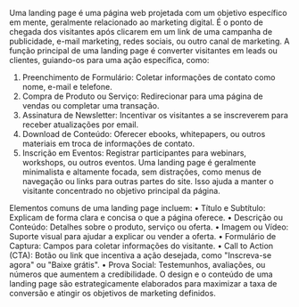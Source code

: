 Uma landing page é uma página web projetada com um objetivo específico em mente, geralmente relacionado
ao marketing digital. É o ponto de chegada dos visitantes após clicarem em um link de uma campanha de
publicidade, e-mail marketing, redes sociais, ou outro canal de marketing. A função principal de uma landing
page é converter visitantes em leads ou clientes, guiando-os para uma ação específica, como:

1. Preenchimento de Formulário: Coletar informações de contato como nome, e-mail e telefone.
2. Compra de Produto ou Serviço: Redirecionar para uma página de vendas ou completar uma
transação.
3. Assinatura de Newsletter: Incentivar os visitantes a se inscreverem para receber atualizações por email.
4. Download de Conteúdo: Oferecer ebooks, whitepapers, ou outros materiais em troca de informações
de contato.
5. Inscrição em Eventos: Registrar participantes para webinars, workshops, ou outros eventos.
Uma landing page é geralmente minimalista e altamente focada, sem distrações, como menus de navegação
ou links para outras partes do site. Isso ajuda a manter o visitante concentrado no objetivo principal da página.

Elementos comuns de uma landing page incluem:
• Título e Subtítulo: Explicam de forma clara e concisa o que a página oferece.
• Descrição ou Conteúdo: Detalhes sobre o produto, serviço ou oferta.
• Imagem ou Vídeo: Suporte visual para ajudar a explicar ou vender a oferta.
• Formulário de Captura: Campos para coletar informações do visitante.
• Call to Action (CTA): Botão ou link que incentiva a ação desejada, como "Inscreva-se agora" ou
"Baixe grátis".
• Prova Social: Testemunhos, avaliações, ou números que aumentem a credibilidade.
O design e o conteúdo de uma landing page são estrategicamente elaborados para maximizar a taxa de
conversão e atingir os objetivos de marketing definidos.
